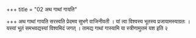 +++
title = "02 अथ गाथां गायति"

+++
अथ गाथां गायति सरस्वति प्रेदमव सुभगे वाजिनीवती । यां त्वा विश्वस्य भूतस्य प्रजायामस्याग्रतः । यस्यां भूतं समभवद्यस्यां विश्वमिदं जगत् । तामद्य गाथां गास्यामि या स्त्रीणामुत्तमं यश इति २